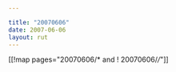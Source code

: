 ```yaml
---

title: "20070606"
date: 2007-06-06
layout: rut
---
```


[[!map pages="20070606/* and ! 20070606/*/*"]]
